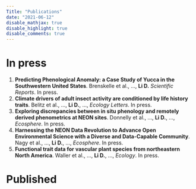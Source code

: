 ```yaml
---
Title: "Publications"
date: "2021-06-12"
disable_mathjax: true
disable_highlight: true
disable_comments: true
---
```

<center>
<a target="_blank" href="https://scholar.google.com/citations?user=0I2wXJQAAAAJ&hl=en"><i class="ai ai-google-scholar ai-2x"></i></a> 
<a target="_blank" href="https://www.researchgate.net/profile/Daijiang_Li"><i class="ai ai-researchgate ai-2x"></i></a> 
<a target="_blank" href="https://publons.com/a/719613/"><i class="ai ai-publons ai-2x"></i></a>
</center>

<!---

# In press

<ol>

<li> <b>The role of functional strategies in global plant distribution</b>. Liao H., <b>Li D.</b>, et al. <i>Ecography</i>. In press. <a href="https://onlinelibrary.wiley.com/doi/full/10.1111/ecog.05476" target="_blank" title="Text through DOI"><i class="ai ai-doi"></i></a> </li> 
</ol>

-->

# In press

<ol>

<li> <b>Predicting Phenological Anomaly: a Case Study of Yucca in the Southwestern United States</b>. Brenskelle et al., ..., <b>Li D.</b> <i>Scientific Reports</i>. In press. <a href="" target="_blank" title="Text through DOI"><i class="ai ai-doi"></i></a> </li> 

<li> <b>Climate drivers of adult insect activity are conditioned by life history traits</b>. Belitz et al., ..., <b>Li D.</b>, ..., <i>Ecology Letters</i>. In press. <a href="https://onlinelibrary.wiley.com/doi/10.1111/ele.13889" target="_blank" title="Text through DOI"><i class="ai ai-doi"></i></a> </li> 

<li> <b>Exploring discrepancies between in situ phenology and remotely derived phenometrics at NEON sites</b>. Donnelly et al., ..., <b>Li D.</b>, ..., <i>Ecosphere</i>. In press. <a href="" target="_blank" title="Text through DOI"><i class="ai ai-doi"></i></a> </li> 

<li> <b>Harnessing the NEON Data Revolution to Advance Open Environmental Science with a Diverse and Data-Capable Community</b>. Nagy et al., ..., <b>Li D.</b>, ..., <i>Ecosphere</i>. In press. <a href="" target="_blank" title="Text through DOI"><i class="ai ai-doi"></i></a> </li> 

<li> <b>Functional trait data for vascular plant species from northeastern North America</b>. Waller et al., ..., <b>Li D.</b>, ..., <i>Ecology</i>. In press. <a href="https://esajournals.onlinelibrary.wiley.com/doi/10.1002/ecy.3527" target="_blank" title="Text through DOI"><i class="ai ai-doi"></i></a> </li> 

</ol>

# Published
